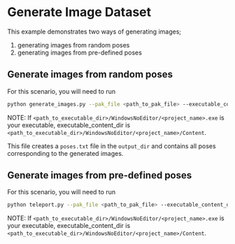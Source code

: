 # Generate Image Dataset

This example demonstrates two ways of generating images;
1. generating images from random poses
2. generating images from pre-defined poses

## Generate images from random poses

For this scenario, you will need to run 

```bash
python generate_images.py --pak_file <path_to_pak_file> --executable_content_dir <path_to_executable's_content_directory> --num_images <number_of_images_to_generate> --output_dir <path_to_output_dir>
```
NOTE: If `<path_to_executable_dir>/WindowsNoEditor/<project_name>.exe` is your executable, executable_content_dir is `<path_to_executable_dir>/WindowsNoEditor/<project_name>/Content`.

This file creates a `poses.txt` file in the `output_dir` and contains all poses corresponding to the generated images.

## Generate images from pre-defined poses

For this scenario, you will need to run

```bash
python teleport.py --pak_file <path_to_pak_file> --executable_content_dir <path_to_executable's_content_directory> --poses_file <path_to_poses_file> --output_dir <path_to_output_dir>
```
NOTE: If `<path_to_executable_dir>/WindowsNoEditor/<project_name>.exe` is your executable, executable_content_dir is `<path_to_executable_dir>/WindowsNoEditor/<project_name>/Content`.
